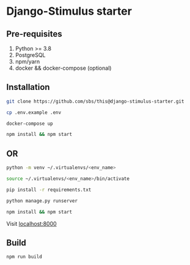 # Django-Stimulus starter

## Pre-requisites

1. Python >= 3.8
2. PostgreSQL
3. npm/yarn
4. docker && docker-compose (optional)

## Installation

```bash
git clone https://github.com/sbs/this@django-stimulus-starter.git

cp .env.example .env

docker-compose up

npm install && npm start
```

## OR

```bash
python -m venv ~/.virtualenvs/<env_name>

source ~/.virtualenvs/<env_name>/bin/activate

pip install -r requirements.txt

python manage.py runserver

npm install && npm start
```

Visit [localhost:8000](http://localhost:8000)

## Build

`npm run build`
